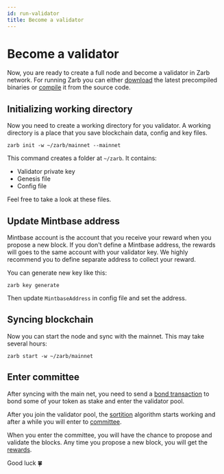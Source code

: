 ```yaml
---
id: run-validator
title: Become a validator
---
```


# Become a validator

Now, you are ready to create a full node and become a validator in Zarb network. For running Zarb
you can either [download](https://github.com/zarbchain/zarb-go/releases) the latest precompiled
binaries or [compile](./lean-compile.md) it from the source code.

## Initializing working directory

Now you need to create a working directory for you validator. A working directory is a place that
you save blockchain data, config and key files.

```
zarb init -w ~/zarb/mainnet --mainnet
```

This command creates a folder at `~/zarb`. It contains:

- Validator private key
- Genesis file
- Config file

Feel free to take a look at these files.

## Update Mintbase address

Mintbase account is the account that you receive your reward when you propose a new block. If you
don't define a Mintbase address, the rewards will goes to the same account with your validator key.
We highly recommend you to define separate address to collect your reward.

You can generate new key like this:

```
zarb key generate
```

Then update `MintbaseAddress` in config file and set the address.

## Syncing blockchain

Now you can start the node and sync with the mainnet. This may take several hours:

```
zarb start -w ~/zarb/mainnet
```

## Enter committee

After syncing with the main net, you need to send a [bond transaction](./transaction-bond.md) to
bond some of your token as stake and enter the validator pool.

After you join the validator pool, the [sortition](./consensus-sortition.md) algorithm starts
working and after a while you will enter to [committee](./learn-committee).

When you enter the committee, you will have the chance to propose and validate the blocks. Any time
you propose a new block, you will get the [rewards](./learn-incentive.md).

Good luck 🍀

